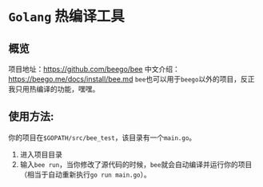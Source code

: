 # `Golang` 热编译工具

## 概览
项目地址：https://github.com/beego/bee
中文介绍：https://beego.me/docs/install/bee.md
`bee`也可以用于`beego`以外的项目，反正我只用热编译的功能，嘿嘿。

## 使用方法:
你的项目在`$GOPATH/src/bee_test`，该目录有一个`main.go`。
1. 进入项目目录
2. 输入`bee run`，当你修改了源代码的时候，`bee`就会自动编译并运行你的项目（相当于自动重新执行`go run main.go`）。
